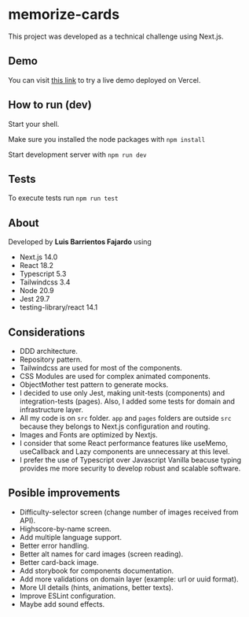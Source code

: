 # memorize-cards

This project was developed as a technical challenge using Next.js.

## Demo

You can visit [this link](https://memorize-cards.vercel.app/) to try a live demo deployed on Vercel.

## How to run (dev)

Start your shell.

Make sure you installed the node packages with
`npm install`

Start development server with
`npm run dev`

## Tests

To execute tests run
`npm run test`

## About

Developed by **Luis Barrientos Fajardo** using
- Next.js 14.0
- React 18.2
- Typescript 5.3
- Tailwindcss 3.4
- Node 20.9
- Jest 29.7
- testing-library/react 14.1

## Considerations

* DDD architecture.
* Repository pattern.
* Tailwindcss are used for most of the components.
* CSS Modules are used for complex animated components.
* ObjectMother test pattern to generate mocks.
* I decided to use only Jest, making unit-tests (components) and integration-tests (pages). Also, I added some tests for domain and infrastructure layer.
* All my code is on `src` folder. `app` and `pages` folders are outside `src` because they belongs to Next.js configuration and routing.
* Images and Fonts are optimized by Nextjs.
* I consider that some React performance features like useMemo, useCallback and Lazy components are unnecessary at this level.
* I prefer the use of Typescript over Javascript Vanilla beacuse typing provides me more security to develop robust and scalable software.

## Posible improvements

* Difficulty-selector screen (change number of images received from API).
* Highscore-by-name screen.
* Add multiple language support.
* Better error handling.
* Better alt names for card images (screen reading).
* Better card-back image.
* Add storybook for components documentation.
* Add more validations on domain layer (example: url or uuid format).
* More UI details (hints, animations, better texts).
* Improve ESLint configuration.
* Maybe add sound effects.
